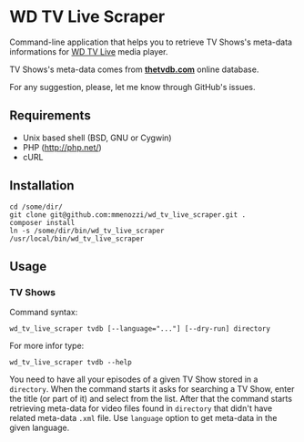 WD TV Live Scraper
==================

Command-line application that helps you to retrieve TV Shows's meta-data informations for [WD TV Live](http://store.westerndigital.com/store/wdus/en_US/compare/ThemeID.21986300/parentCategoryID.13092400/categoryID.13742300) media player.

TV Shows's meta-data comes from [**thetvdb.com**](http://thetvdb.com/) online database.

For any suggestion, please, let me know through GitHub's issues.

Requirements
------------

* Unix based shell (BSD, GNU or Cygwin)
* PHP (http://php.net/)
* cURL


Installation
------------

	cd /some/dir/
	git clone git@github.com:mmenozzi/wd_tv_live_scraper.git .
	composer install
	ln -s /some/dir/bin/wd_tv_live_scraper /usr/local/bin/wd_tv_live_scraper

Usage
-----

### TV Shows

Command syntax:

	wd_tv_live_scraper tvdb [--language="..."] [--dry-run] directory

For more infor type:
	
	wd_tv_live_scraper tvdb --help
	
You need to have all your episodes of a given TV Show stored in a `directory`. When the command starts it asks for searching a TV Show, enter the title (or part of it) and select from the list. After that the command starts retrieving meta-data for video files found in `directory` that didn't have related meta-data `.xml` file. Use `language` option to get meta-data in the given language.